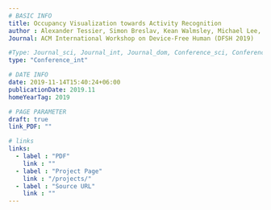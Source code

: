 ```yaml
---
# BASIC INFO
title: Occupancy Visualization towards Activity Recognition
author : Alexander Tessier, Simon Breslav, Kean Walmsley, Michael Lee, Hali Larsen, Jacky Bibliowicz, Pan Zhang, Liviu-Mihai Calin, <ins>Bokyung Lee</ins>, Josh Cameron, Rhys Goldstein, and Azam Khan.
Journal: ACM International Workshop on Device-Free Human (DFSH 2019)

#Type: Journal_sci, Journal_int, Journal_dom, Conference_sci, Conference_int, conference_dom
type: "Conference_int"

# DATE INFO
date: 2019-11-14T15:40:24+06:00
publicationDate: 2019.11
homeYearTag: 2019

# PAGE PARAMETER
draft: true
link_PDF: ""

# links
links:
  - label : "PDF"
    link : ""
  - label : "Project Page"
    link : "/projects/"
  - label : "Source URL"
    link : ""
---
```

